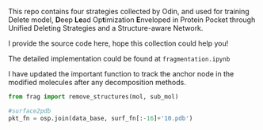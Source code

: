 This repo contains four strategies collected by Odin, and used for training Delete model,  **D**eep **Le**ad Op**t**imization **E**nveloped in Protein Pocket through Unified Deleting Strategies and a Structure-aware Network. 

I provide the source code here, hope this collection could help you!

The detailed implementation could be found at `fragmentation.ipynb`

I have updated the important function to track the anchor node in the modified molecules after any decomposition methods. 

```python
from frag import remove_structures(mol, sub_mol)
```

```python
#surface2pdb
pkt_fn = osp.join(data_base, surf_fn[:-16]+'10.pdb')
```

